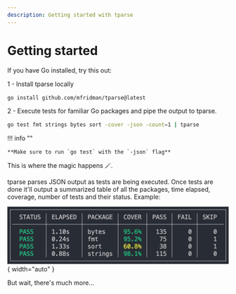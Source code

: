 ```yaml
---
description: Getting started with tparse
---
```


# Getting started

If you have Go installed, try this out:

1 -  Install tparse locally

```bash
go install github.com/mfridman/tparse@latest
```

2 - Execute tests for familiar Go packages and pipe the output to tparse. 

```bash
go test fmt strings bytes sort -cover -json -count=1 | tparse
```

!!! info ""

    **Make sure to run `go test` with the `-json` flag**

This is where the magic happens 🪄.

tparse parses JSON output as tests are being executed. Once tests are done it'll output a summarized table of all the packages, time elapsed, coverage, number of tests and their status. Example:

![Package Summary](assets/package_summary.png){ width="auto" }


But wait, there's much more...
